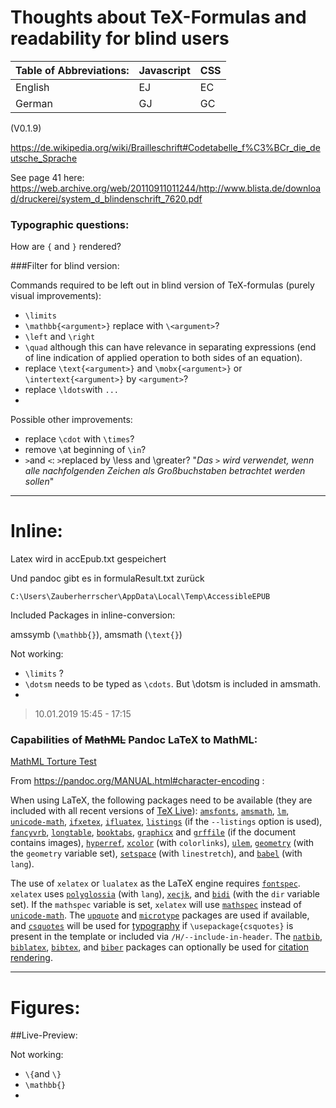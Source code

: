 # Thoughts about TeX-Formulas and readability for blind users

| Table of Abbreviations: | Javascript | CSS  |
| ----------------------- | ---------- | ---- |
| English                 | EJ         | EC   |
| German                  | GJ         | GC   |

(V0.1.9)



https://de.wikipedia.org/wiki/Brailleschrift#Codetabelle_f%C3%BCr_die_deutsche_Sprache

See page 41 here:  https://web.archive.org/web/20110911011244/http://www.blista.de/download/druckerei/system_d_blindenschrift_7620.pdf



### Typographic questions:

How are `{` and `}` rendered?



###Filter for blind version:

Commands required to be left out in blind version of TeX-formulas (purely visual improvements):

- `\limits`
- `\mathbb{<argument>}` replace with `\<argument>`?
- `\left` and `\right` 
- `\quad` although this can have relevance in separating expressions (end of line indication of applied operation to both sides of an equation).
- replace `\text{<argument>}` and `\mobx{<argument>}` or `\intertext{<argument>}` by `<argument>`?
- replace `\ldots`with `...`
- 



Possible other improvements:

- replace `\cdot` with `\times`?
- remove `\`at beginning of `\in`?
- `>`and `<`: `>`replaced by \less and \greater? "*Das `>` wird verwendet, wenn alle nachfolgenden Zeichen als Großbuchstaben betrachtet werden sollen*"



---

# Inline:

Latex wird in accEpub.txt gespeichert

Und pandoc gibt es in formulaResult.txt zurück

`C:\Users\Zauberherrscher\AppData\Local\Temp\AccessibleEPUB`



Included Packages in inline-conversion:

amssymb (`\mathbb{}`), amsmath (`\text{}`)



Not working:

- `\limits` ?
- `\dotsm` needs to be typed as `\cdots`. But \dotsm is included in amsmath.
- 



> 10.01.2019 15:45 - 17:15

### Capabilities of ~~MathML~~ Pandoc LaTeX to MathML:

[MathML Torture Test](https://mdn.mozillademos.org/en-US/docs/Mozilla/MathML_Project/MathML_Torture_Test$samples/MathML_Torture_Test?revision=1449367)



From https://pandoc.org/MANUAL.html#character-encoding :

When using LaTeX, the following packages need to be available (they are included with all recent versions of [TeX Live](http://www.tug.org/texlive/)): [`amsfonts`](https://ctan.org/pkg/amsfonts), [`amsmath`](https://ctan.org/pkg/amsmath), [`lm`](https://ctan.org/pkg/lm), [`unicode-math`](https://ctan.org/pkg/unicode-math), [`ifxetex`](https://ctan.org/pkg/ifxetex), [`ifluatex`](https://ctan.org/pkg/ifluatex), [`listings`](https://ctan.org/pkg/listings) (if the `--listings` option is used), [`fancyvrb`](https://ctan.org/pkg/fancyvrb), [`longtable`](https://ctan.org/pkg/longtable), [`booktabs`](https://ctan.org/pkg/booktabs), [`graphicx`](https://ctan.org/pkg/graphicx) and [`grffile`](https://ctan.org/pkg/grffile) (if the document contains images), [`hyperref`](https://ctan.org/pkg/hyperref), [`xcolor`](https://ctan.org/pkg/xcolor) (with `colorlinks`), [`ulem`](https://ctan.org/pkg/ulem), [`geometry`](https://ctan.org/pkg/geometry) (with the `geometry` variable set), [`setspace`](https://ctan.org/pkg/setspace) (with `linestretch`), and [`babel`](https://ctan.org/pkg/babel) (with `lang`).

The use of `xelatex` or `lualatex` as the LaTeX engine requires [`fontspec`](https://ctan.org/pkg/fontspec). `xelatex` uses [`polyglossia`](https://ctan.org/pkg/polyglossia) (with `lang`), [`xecjk`](https://ctan.org/pkg/xecjk), and [`bidi`](https://ctan.org/pkg/bidi) (with the `dir` variable set). If the `mathspec` variable is set, `xelatex` will use [`mathspec`](https://ctan.org/pkg/mathspec) instead of [`unicode-math`](https://ctan.org/pkg/unicode-math). The [`upquote`](https://ctan.org/pkg/upquote) and [`microtype`](https://ctan.org/pkg/microtype) packages are used if available, and [`csquotes`](https://ctan.org/pkg/csquotes) will be used for [typography](https://pandoc.org/MANUAL.html#typography) if `\usepackage{csquotes}` is present in the template or included via `/H/--include-in-header`. The [`natbib`](https://ctan.org/pkg/natbib), [`biblatex`](https://ctan.org/pkg/biblatex), [`bibtex`](https://ctan.org/pkg/bibtex), and [`biber`](https://ctan.org/pkg/biber) packages can optionally be used for [citation rendering](https://pandoc.org/MANUAL.html#citation-rendering).





---

# Figures:

##Live-Preview:

Not working:

- `\{`and `\}`
- `\mathbb{}`
- 

